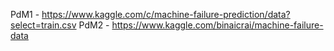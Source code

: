 PdM1 - https://www.kaggle.com/c/machine-failure-prediction/data?select=train.csv
PdM2 - https://www.kaggle.com/binaicrai/machine-failure-data